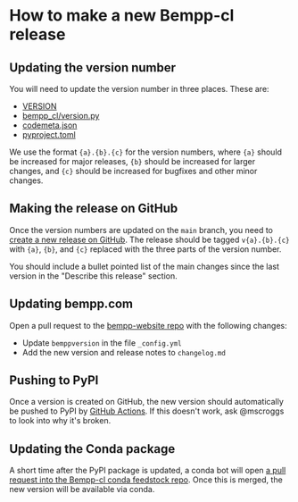 # How to make a new Bempp-cl release

## Updating the version number
You will need to update the version number in three places. These are:

- [VERSION](VERSION)
- [bempp_cl/version.py](bempp_cl/version.py)
- [codemeta.json](codemeta.json)
- [pyproject.toml](pyporoject.toml)

We use the format `{a}.{b}.{c}` for the version numbers, where
`{a}` should be increased for major releases,
`{b}` should be increased for larger changes, and
`{c}` should be increased for bugfixes and other minor changes.

## Making the release on GitHub
Once the version numbers are updated on the `main` branch, you need to
[create a new release on GitHub](https://github.com/bempp/bempp-cl/releases).
The release should be tagged `v{a}.{b}.{c}` with `{a}`, `{b}`, and `{c}` replaced
with the three parts of the version number.

You should include a bullet pointed list of the main changes since the last version in
the "Describe this release" section.

## Updating bempp.com
Open a pull request to the [bempp-website repo](https://github.com/bempp/bempp-website) with the following changes:

- Update `bemppversion` in the file `_config.yml`
- Add the new version and release notes to `changelog.md`

## Pushing to PyPI
Once a version is created on GitHub, the new version should automatically be pushed to
PyPI by [GitHub Actions](https://github.com/bempp/bempp-cl/actions/workflows/release.yml).
If this doesn't work, ask @mscroggs to look into why it's broken.

## Updating the Conda package
A short time after the PyPI package is updated, a conda bot will open
[a pull request into the Bempp-cl conda feedstock repo](https://github.com/conda-forge/bempp-cl-feedstock/pulls).
Once this is merged, the new version will be available via conda.
